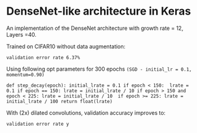 # DenseNet-like architecture in Keras

An implementation of the DenseNet architecture with growth rate = 12, Layers =40.

Trained on CIFAR10 without data augmentation:

```validation error rate 6.37%```

Using following opt parameters for 300 epochs `(SGD - initial_lr = 0.1, momentum=0.90)`

`
def step_decay(epoch):
    initial_lrate = 0.1
    if epoch < 150: 
        lrate = 0.1
    if epoch == 150:
        lrate = initial_lrate / 10
    if epoch > 150 and epoch < 225:
        lrate = initial_lrate / 10 
    if epoch >= 225:
        lrate = initial_lrate / 100
    return float(lrate)
    `

With (2x) dilated convolutions, validation accuracy improves to:

```validation error rate y```
